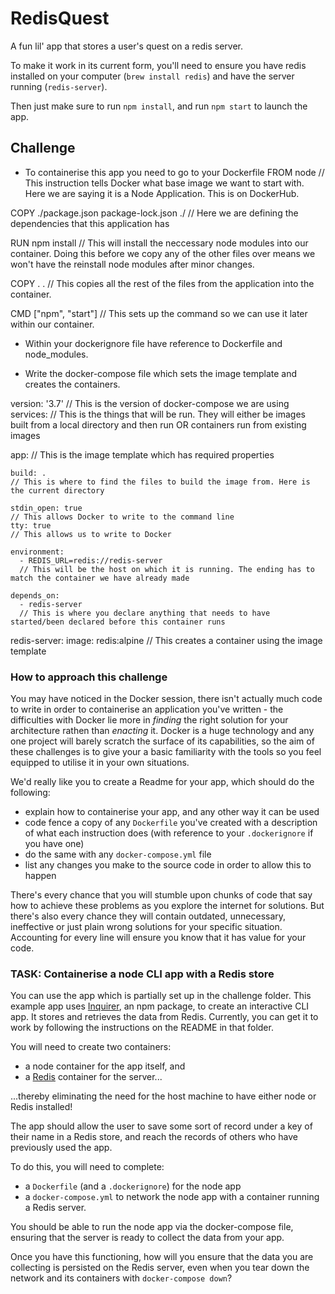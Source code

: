 # RedisQuest

A fun lil' app that stores a user's quest on a redis server.

To make it work in its current form, you'll need to ensure you have redis installed on your computer (`brew install redis`) and have the server running (`redis-server`).

Then just make sure to run `npm install`, and run `npm start` to launch the app.

## Challenge

- To containerise this app you need to go to your Dockerfile
  FROM node
  // This instruction tells Docker what base image we want to start with. Here we are saying it is a Node Application. This is on DockerHub.

COPY ./package.json package-lock.json ./
// Here we are defining the dependencies that this application has

RUN npm install
// This will install the neccessary node modules into our container. Doing this before we copy any of the other files over means we won't have the reinstall node modules after minor changes.

COPY . .
// This copies all the rest of the files from the application into the container.

CMD ["npm", "start"]
// This sets up the command so we can use it later within our container.

- Within your dockerignore file have reference to Dockerfile and node_modules.

- Write the docker-compose file which sets the image template and creates the containers.

version: '3.7'
// This is the version of docker-compose we are using
services:
// This is the things that will be run. They will either be images built from a local directory and then run OR containers run from existing images

app:
// This is the image template which has required properties

    build: .
    // This is where to find the files to build the image from. Here is the current directory

    stdin_open: true
    // This allows Docker to write to the command line
    tty: true
    // This allows us to write to Docker

    environment:
      - REDIS_URL=redis://redis-server
      // This will be the host on which it is running. The ending has to match the container we have already made

    depends_on:
      - redis-server
      // This is where you declare anything that needs to have started/been declared before this container runs

redis-server:
image: redis:alpine
// This creates a container using the image template

### How to approach this challenge

You may have noticed in the Docker session, there isn't actually much code to write in order to containerise an application you've written - the difficulties with Docker lie more in _finding_ the right solution for your architecture rathen than _enacting_ it. Docker is a huge technology and any one project will barely scratch the surface of its capabilities, so the aim of these challenges is to give your a basic familiarity with the tools so you feel equipped to utilise it in your own situations.

We'd really like you to create a Readme for your app, which should do the following:

- explain how to containerise your app, and any other way it can be used
- code fence a copy of any `Dockerfile` you've created with a description of what each instruction does (with reference to your `.dockerignore` if you have one)
- do the same with any `docker-compose.yml` file
- list any changes you make to the source code in order to allow this to happen

There's every chance that you will stumble upon chunks of code that say how to achieve these problems as you explore the internet for solutions. But there's also every chance they will contain outdated, unnecessary, ineffective or just plain wrong solutions for your specific situation. Accounting for every line will ensure you know that it has value for your code.

### TASK: **Containerise a node CLI app with a Redis store**

You can use the app which is partially set up in the challenge folder. This example app uses [Inquirer](https://github.com/SBoudrias/Inquirer.js/), an npm package, to create an interactive CLI app. It stores and retrieves the data from Redis. Currently, you can get it to work by following the instructions on the README in that folder.

You will need to create two containers:

- a node container for the app itself, and
- a [Redis](https://redis.io/) container for the server...

...thereby eliminating the need for the host machine to have either node or Redis installed!

The app should allow the user to save some sort of record under a key of their name in a Redis store, and reach the records of others who have previously used the app.

To do this, you will need to complete:

- a `Dockerfile` (and a `.dockerignore`) for the node app
- a `docker-compose.yml` to network the node app with a container running a Redis server.

You should be able to run the node app via the docker-compose file, ensuring that the server is ready to collect the data from your app.

Once you have this functioning, how will you ensure that the data you are collecting is persisted on the Redis server, even when you tear down the network and its containers with `docker-compose down`?
